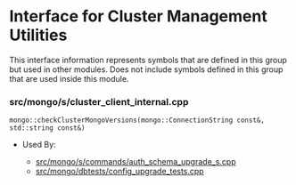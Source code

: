 
# Interface for Cluster Management Utilities
This interface information represents symbols that are defined in this group but used in other modules.  Does not include symbols defined in this group that are used inside this module.

### src/mongo/s/cluster\_client\_internal.cpp

<div></div>

    mongo::checkClusterMongoVersions(mongo::ConnectionString const&, std::string const&)

- Used By:

    - [src/mongo/s/commands/auth\_schema\_upgrade\_s.cpp](../../../../security/authorization)
    - [src/mongo/dbtests/config\_upgrade\_tests.cpp](../../../../tests/unit\_tests)
